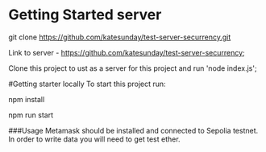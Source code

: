 # Getting Started server

git clone https://github.com/katesunday/test-server-securrency.git

Link to server - https://github.com/katesunday/test-server-securrency;

Clone this project to ust as a server for this project and run 'node index.js';

#Getting starter locally
To start this project run:

npm install

npm run start

###Usage
Metamask should be installed and connected to Sepolia testnet.
In order to write data you will need to get test ether.


